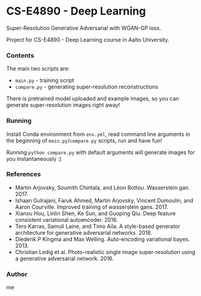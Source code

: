 # 	CS-E4890 - Deep Learning

Super-Resolution Generative Adversarial with WGAN-GP loss.

Project for CS-E4890 - Deep Learning course in Aalto University.

### Contents

The main two scripts are:
* `main.py` - training script
* `compare.py` - generating super-resolution reconstructions

There is pretrained model uploaded and example images, so you can generate super-resolution images right away!


### Running
Install Conda environment from `env.yml`, read command line arguments in the beginning of `main.py`/`compare.py` scripts, run and have fun!

Running `python compare.py` with default arguments will generate images for you instantaneously :)

### References
* Martin Arjovsky, Soumith Chintala, and Léon Bottou. Wasserstein gan. 2017.
* Ishaan Gulrajani, Faruk Ahmed, Martin Arjovsky, Vincent Dumoulin, and Aaron Courville. Improved training of wasserstein gans. 2017.
* Xianxu Hou, Linlin Shen, Ke Sun, and Guoping Qiu. Deep feature consistent variational autoencoder. 2016.
* Tero Karras, Samuli Laine, and Timo Aila. A style-based generator architecture for generative adversarial networks. 2018.
* Diederik P Kingma and Max Welling. Auto-encoding variational bayes. 2013.
* Christian Ledig et al. Photo-realistic single image super-resolution using a generative adversarial network. 2016.

### Author

me

